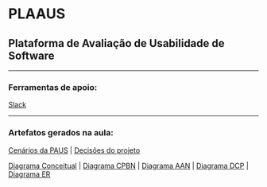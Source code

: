 # PLAAUS
## Plataforma de Avaliação de Usabilidade de Software
***
### Ferramentas de apoio:
[Slack](https://integraoi.slack.com)



***
### Artefatos gerados na aula:
[Cenários da PAUS](https://docs.google.com/document/d/1b6Z95vV4zZlL9loJnUAJeC3FbothEKLQk6YZv_WwNcI/edit#heading=h.rjp3dcwtc39d) | 
[Decisões do projeto](https://docs.google.com/document/d/1uN10BdIGWlXjlrKAmqISiACAF1zdSkVEZRUIw75a-lk/edit)

[Diagrama Conceitual](https://app.diagrams.net/#G18rjH2jCuIR5_xxoHG8ZojmFsLTeFzyR_) | 
[Diagrama CPBN](https://app.diagrams.net/#G1Cf03F5cZs7TZOp3ES1u9eZncYLnx8ktW) | 
[Diagrama AAN](https://app.diagrams.net/#G1WY9ZC4Qar_VQZk9-WE0CO_XXNiL1uUoc) | 
[Diagrama DCP](https://app.diagrams.net/#G1Cf03F5cZs7TZOp3ES1u9eZncYLnx8ktW) | 
[Diagrama ER](https://app.diagrams.net/#G1hGWfN1XJPeJ2akuPNhO9btyuWveZ7z_Y)

